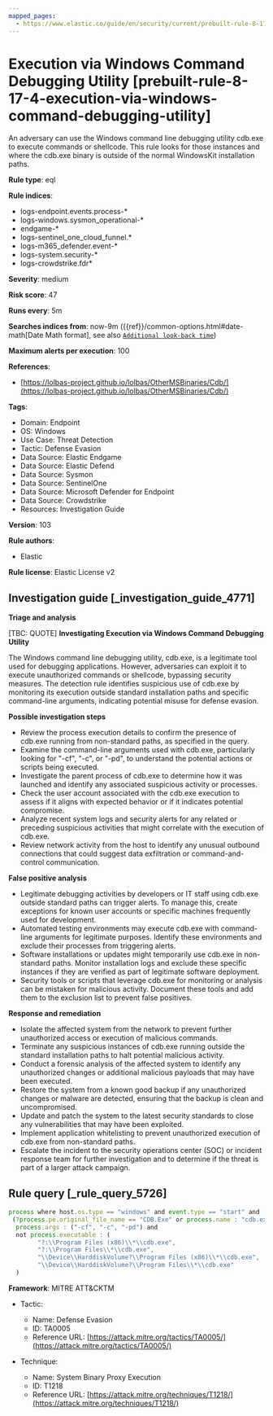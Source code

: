 ```yaml
---
mapped_pages:
  - https://www.elastic.co/guide/en/security/current/prebuilt-rule-8-17-4-execution-via-windows-command-debugging-utility.html
---
```


# Execution via Windows Command Debugging Utility [prebuilt-rule-8-17-4-execution-via-windows-command-debugging-utility]

An adversary can use the Windows command line debugging utility cdb.exe to execute commands or shellcode. This rule looks for those instances and where the cdb.exe binary is outside of the normal WindowsKit installation paths.

**Rule type**: eql

**Rule indices**:

* logs-endpoint.events.process-*
* logs-windows.sysmon_operational-*
* endgame-*
* logs-sentinel_one_cloud_funnel.*
* logs-m365_defender.event-*
* logs-system.security-*
* logs-crowdstrike.fdr*

**Severity**: medium

**Risk score**: 47

**Runs every**: 5m

**Searches indices from**: now-9m ({{ref}}/common-options.html#date-math[Date Math format], see also [`Additional look-back time`](docs-content://solutions/security/detect-and-alert/create-detection-rule.md#rule-schedule))

**Maximum alerts per execution**: 100

**References**:

* [https://lolbas-project.github.io/lolbas/OtherMSBinaries/Cdb/](https://lolbas-project.github.io/lolbas/OtherMSBinaries/Cdb/)

**Tags**:

* Domain: Endpoint
* OS: Windows
* Use Case: Threat Detection
* Tactic: Defense Evasion
* Data Source: Elastic Endgame
* Data Source: Elastic Defend
* Data Source: Sysmon
* Data Source: SentinelOne
* Data Source: Microsoft Defender for Endpoint
* Data Source: Crowdstrike
* Resources: Investigation Guide

**Version**: 103

**Rule authors**:

* Elastic

**Rule license**: Elastic License v2

## Investigation guide [_investigation_guide_4771]

**Triage and analysis**

[TBC: QUOTE]
**Investigating Execution via Windows Command Debugging Utility**

The Windows command line debugging utility, cdb.exe, is a legitimate tool used for debugging applications. However, adversaries can exploit it to execute unauthorized commands or shellcode, bypassing security measures. The detection rule identifies suspicious use of cdb.exe by monitoring its execution outside standard installation paths and specific command-line arguments, indicating potential misuse for defense evasion.

**Possible investigation steps**

* Review the process execution details to confirm the presence of cdb.exe running from non-standard paths, as specified in the query.
* Examine the command-line arguments used with cdb.exe, particularly looking for "-cf", "-c", or "-pd", to understand the potential actions or scripts being executed.
* Investigate the parent process of cdb.exe to determine how it was launched and identify any associated suspicious activity or processes.
* Check the user account associated with the cdb.exe execution to assess if it aligns with expected behavior or if it indicates potential compromise.
* Analyze recent system logs and security alerts for any related or preceding suspicious activities that might correlate with the execution of cdb.exe.
* Review network activity from the host to identify any unusual outbound connections that could suggest data exfiltration or command-and-control communication.

**False positive analysis**

* Legitimate debugging activities by developers or IT staff using cdb.exe outside standard paths can trigger alerts. To manage this, create exceptions for known user accounts or specific machines frequently used for development.
* Automated testing environments may execute cdb.exe with command-line arguments for legitimate purposes. Identify these environments and exclude their processes from triggering alerts.
* Software installations or updates might temporarily use cdb.exe in non-standard paths. Monitor installation logs and exclude these specific instances if they are verified as part of legitimate software deployment.
* Security tools or scripts that leverage cdb.exe for monitoring or analysis can be mistaken for malicious activity. Document these tools and add them to the exclusion list to prevent false positives.

**Response and remediation**

* Isolate the affected system from the network to prevent further unauthorized access or execution of malicious commands.
* Terminate any suspicious instances of cdb.exe running outside the standard installation paths to halt potential malicious activity.
* Conduct a forensic analysis of the affected system to identify any unauthorized changes or additional malicious payloads that may have been executed.
* Restore the system from a known good backup if any unauthorized changes or malware are detected, ensuring that the backup is clean and uncompromised.
* Update and patch the system to the latest security standards to close any vulnerabilities that may have been exploited.
* Implement application whitelisting to prevent unauthorized execution of cdb.exe from non-standard paths.
* Escalate the incident to the security operations center (SOC) or incident response team for further investigation and to determine if the threat is part of a larger attack campaign.


## Rule query [_rule_query_5726]

```js
process where host.os.type == "windows" and event.type == "start" and
 (?process.pe.original_file_name == "CDB.Exe" or process.name : "cdb.exe") and
  process.args : ("-cf", "-c", "-pd") and
  not process.executable : (
        "?:\\Program Files (x86)\\*\\cdb.exe",
        "?:\\Program Files\\*\\cdb.exe",
        "\\Device\\HarddiskVolume?\\Program Files (x86)\\*\\cdb.exe",
        "\\Device\\HarddiskVolume?\\Program Files\\*\\cdb.exe"
  )
```

**Framework**: MITRE ATT&CKTM

* Tactic:

    * Name: Defense Evasion
    * ID: TA0005
    * Reference URL: [https://attack.mitre.org/tactics/TA0005/](https://attack.mitre.org/tactics/TA0005/)

* Technique:

    * Name: System Binary Proxy Execution
    * ID: T1218
    * Reference URL: [https://attack.mitre.org/techniques/T1218/](https://attack.mitre.org/techniques/T1218/)




